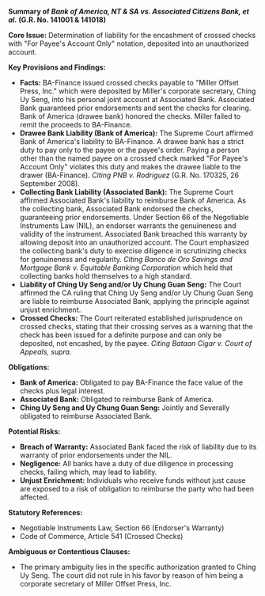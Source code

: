 **Summary of *Bank of America, NT & SA vs. Associated Citizens Bank, et al.* (G.R. No. 141001 & 141018)**

**Core Issue:** Determination of liability for the encashment of crossed checks with "For Payee's Account Only" notation, deposited into an unauthorized account.

**Key Provisions and Findings:**

*   **Facts:** BA-Finance issued crossed checks payable to "Miller Offset Press, Inc." which were deposited by Miller's corporate secretary, Ching Uy Seng, into his personal joint account at Associated Bank. Associated Bank guaranteed prior endorsements and sent the checks for clearing. Bank of America (drawee bank) honored the checks. Miller failed to remit the proceeds to BA-Finance.
*   **Drawee Bank Liability (Bank of America):** The Supreme Court affirmed Bank of America's liability to BA-Finance. A drawee bank has a strict duty to pay only to the payee or the payee's order. Paying a person other than the named payee on a crossed check marked "For Payee's Account Only" violates this duty and makes the drawee liable to the drawer (BA-Finance). _Citing PNB v. Rodriguez_ (G.R. No. 170325, 26 September 2008).
*   **Collecting Bank Liability (Associated Bank):** The Supreme Court affirmed Associated Bank's liability to reimburse Bank of America.  As the collecting bank, Associated Bank endorsed the checks, guaranteeing prior endorsements. Under Section 66 of the Negotiable Instruments Law (NIL), an endorser warrants the genuineness and validity of the instrument. Associated Bank breached this warranty by allowing deposit into an unauthorized account. The Court emphasized the collecting bank's duty to exercise diligence in scrutinizing checks for genuineness and regularity. _Citing Banco de Oro Savings and Mortgage Bank v. Equitable Banking Corporation_ which held that collecting banks hold themselves to a high standard.
*   **Liability of Ching Uy Seng and/or Uy Chung Guan Seng:**  The Court affirmed the CA ruling that Ching Uy Seng and/or Uy Chung Guan Seng are liable to reimburse Associated Bank, applying the principle against unjust enrichment.
*   **Crossed Checks:** The Court reiterated established jurisprudence on crossed checks, stating that their crossing serves as a warning that the check has been issued for a definite purpose and can only be deposited, not encashed, by the payee. _Citing Bataan Cigar v. Court of Appeals, supra._

**Obligations:**

*   **Bank of America:** Obligated to pay BA-Finance the face value of the checks plus legal interest.
*   **Associated Bank:** Obligated to reimburse Bank of America.
*   **Ching Uy Seng and Uy Chung Guan Seng:** Jointly and Severally obligated to reimburse Associated Bank.

**Potential Risks:**

*   **Breach of Warranty:** Associated Bank faced the risk of liability due to its warranty of prior endorsements under the NIL.
*   **Negligence:** All banks have a duty of due diligence in processing checks, failing which, may lead to liability.
*   **Unjust Enrichment:** Individuals who receive funds without just cause are exposed to a risk of obligation to reimburse the party who had been affected.

**Statutory References:**

*   Negotiable Instruments Law, Section 66 (Endorser's Warranty)
*   Code of Commerce, Article 541 (Crossed Checks)

**Ambiguous or Contentious Clauses:**

*   The primary ambiguity lies in the specific authorization granted to Ching Uy Seng. The court did not rule in his favor by reason of him being a corporate secretary of Miller Offset Press, Inc.

